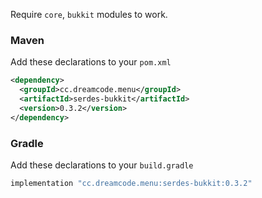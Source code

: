 Require ``core``, ``bukkit`` modules to work.
### Maven
Add these declarations to your ``pom.xml``

```xml
<dependency>
  <groupId>cc.dreamcode.menu</groupId>
  <artifactId>serdes-bukkit</artifactId>
  <version>0.3.2</version>
</dependency>
```

### Gradle
Add these declarations to your ``build.gradle``

```gradle
implementation "cc.dreamcode.menu:serdes-bukkit:0.3.2"
```